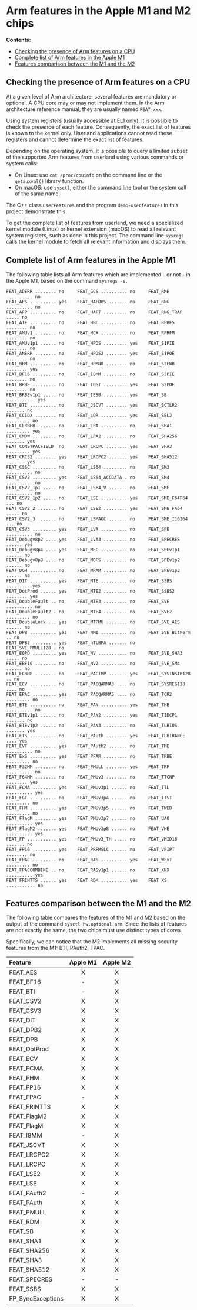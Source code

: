# Arm features in the Apple M1 and M2 chips

**Contents:**

* [Checking the presence of Arm features on a CPU](#checking-the-presence-of-arm-features-on-a-cpu)
* [Complete list of Arm features in the Apple M1](#complete-list-of-arm-features-in-the-apple-m1)
* [Features comparison between the M1 and the M2](#features-comparison-between-the-m1-and-the-m2)

## Checking the presence of Arm features on a CPU

At a given level of Arm architecture, several features are mandatory or optional. A CPU core may or may not implement them. In the Arm architecture reference manual, they are usually named `FEAT_xxx`.

Using system registers (usually accessible at EL1 only), it is possible to check the presence of each feature. Consequently, the exact list of features is known to the kernel only. Userland applications cannot read these registers and cannot determine the exact list of features.

Depending on the operating system, it is possible to query a limited subset of the supported Arm features from userland using various commands or system calls:

- On Linux: use `cat /proc/cpuinfo` on the command line or the `getauxval()` library function.
- On macOS: use `sysctl`, either the command line tool or the system call of the same name.

The C++ class `UserFeatures` and the program `demo-userfeatures` in this project demonstrate this.

To get the complete list of features from userland, we need a specialized kernel module (Linux) or kernel extension (macOS) to read all relevant system registers, such as done in this project. The command line `sysregs` calls the kernel module to fetch all relevant information and displays them.

## Complete list of Arm features in the Apple M1

The following table lists all Arm features which are implemented - or not - in the Apple M1, based on the command `sysregs -s`.

~~~
FEAT_ADERR ........ no     FEAT_GCS .......... no     FEAT_RME .......... no
FEAT_AES .......... yes    FEAT_HAFDBS ....... no     FEAT_RNG .......... no
FEAT_AFP .......... no     FEAT_HAFT ......... no     FEAT_RNG_TRAP ..... no
FEAT_AIE .......... no     FEAT_HBC .......... no     FEAT_RPRES ........ no
FEAT_AMUv1 ........ no     FEAT_HCX .......... no     FEAT_RPRFM ........ no
FEAT_AMUv1p1 ...... no     FEAT_HPDS ......... yes    FEAT_S1PIE ........ no
FEAT_ANERR ........ no     FEAT_HPDS2 ........ yes    FEAT_S1POE ........ no
FEAT_BBM .......... no     FEAT_HPMN0 ........ no     FEAT_S2FWB ........ yes
FEAT_BF16 ......... no     FEAT_I8MM ......... no     FEAT_S2PIE ........ no
FEAT_BRBE ......... no     FEAT_IDST ......... yes    FEAT_S2POE ........ no
FEAT_BRBEv1p1 ..... no     FEAT_IESB ......... yes    FEAT_SB ........... yes
FEAT_BTI .......... no     FEAT_JSCVT ........ yes    FEAT_SCTLR2 ....... no
FEAT_CCIDX ........ no     FEAT_LOR .......... yes    FEAT_SEL2 ......... no
FEAT_CLRBHB ....... no     FEAT_LPA .......... no     FEAT_SHA1 ......... yes
FEAT_CMOW ......... no     FEAT_LPA2 ......... no     FEAT_SHA256 ....... yes
FEAT_CONSTPACFIELD  no     FEAT_LRCPC ........ yes    FEAT_SHA3 ......... yes
FEAT_CRC32 ........ yes    FEAT_LRCPC2 ....... yes    FEAT_SHA512 ....... yes
FEAT_CSSC ......... no     FEAT_LS64 ......... no     FEAT_SM3 .......... no
FEAT_CSV2 ......... yes    FEAT_LS64_ACCDATA . no     FEAT_SM4 .......... no
FEAT_CSV2_1p1 ..... no     FEAT_LS64_V ....... no     FEAT_SME .......... no
FEAT_CSV2_1p2 ..... no     FEAT_LSE .......... yes    FEAT_SME_F64F64 ... no
FEAT_CSV2_2 ....... no     FEAT_LSE2 ......... yes    FEAT_SME_FA64 ..... no
FEAT_CSV2_3 ....... no     FEAT_LSMAOC ....... no     FEAT_SME_I16I64 ... no
FEAT_CSV3 ......... yes    FEAT_LVA .......... no     FEAT_SPE .......... no
FEAT_Debugv8p2 .... yes    FEAT_LVA3 ......... no     FEAT_SPECRES ...... yes
FEAT_Debugv8p4 .... yes    FEAT_MEC .......... no     FEAT_SPEv1p1 ...... no
FEAT_Debugv8p8 .... no     FEAT_MOPS ......... no     FEAT_SPEv1p2 ...... no
FEAT_DGH .......... no     FEAT_MPAM ......... no     FEAT_SPEv1p3 ...... no
FEAT_DIT .......... yes    FEAT_MTE .......... no     FEAT_SSBS ......... yes
FEAT_DotProd ...... yes    FEAT_MTE2 ......... no     FEAT_SSBS2 ........ yes
FEAT_DoubleFault .. no     FEAT_MTE3 ......... no     FEAT_SVE .......... no
FEAT_DoubleFault2 . no     FEAT_MTE4 ......... no     FEAT_SVE2 ......... no
FEAT_DoubleLock ... yes    FEAT_MTPMU ........ no     FEAT_SVE_AES ...... no
FEAT_DPB .......... yes    FEAT_NMI .......... no     FEAT_SVE_BitPerm .. no
FEAT_DPB2 ......... yes    FEAT_nTLBPA ....... no     FEAT_SVE_PMULL128 . no
FEAT_E0PD ......... yes    FEAT_NV ........... no     FEAT_SVE_SHA3 ..... no
FEAT_EBF16 ........ no     FEAT_NV2 .......... no     FEAT_SVE_SM4 ...... no
FEAT_ECBHB ........ no     FEAT_PACIMP ....... yes    FEAT_SYSINSTR128 .. no
FEAT_ECV .......... no     FEAT_PACQARMA3 .... no     FEAT_SYSREG128 .... no
FEAT_EPAC ......... yes    FEAT_PACQARMA5 .... no     FEAT_TCR2 ......... no
FEAT_ETE .......... no     FEAT_PAN .......... yes    FEAT_THE .......... no
FEAT_ETEv1p1 ...... no     FEAT_PAN2 ......... yes    FEAT_TIDCP1 ....... no
FEAT_ETEv1p2 ...... no     FEAT_PAN3 ......... no     FEAT_TLBIOS ....... yes
FEAT_ETS .......... no     FEAT_PAuth ........ yes    FEAT_TLBIRANGE .... yes
FEAT_EVT .......... yes    FEAT_PAuth2 ....... no     FEAT_TME .......... no
FEAT_ExS .......... yes    FEAT_PFAR ......... no     FEAT_TRBE ......... no
FEAT_F32MM ........ no     FEAT_PMULL ........ yes    FEAT_TRF .......... no
FEAT_F64MM ........ no     FEAT_PMUv3 ........ no     FEAT_TTCNP ........ yes
FEAT_FCMA ......... yes    FEAT_PMUv3p1 ...... no     FEAT_TTL .......... yes
FEAT_FGT .......... no     FEAT_PMUv3p4 ...... no     FEAT_TTST ......... no
FEAT_FHM .......... yes    FEAT_PMUv3p5 ...... no     FEAT_TWED ......... no
FEAT_FlagM ........ yes    FEAT_PMUv3p7 ...... no     FEAT_UAO .......... yes
FEAT_FlagM2 ....... yes    FEAT_PMUv3p8 ...... no     FEAT_VHE .......... yes
FEAT_FP ........... yes    FEAT_PMUv3_TH ..... no     FEAT_VMID16 ....... no
FEAT_FP16 ......... yes    FEAT_PRFMSLC ...... no     FEAT_VPIPT ........ no
FEAT_FPAC ......... no     FEAT_RAS .......... yes    FEAT_WFxT ......... no
FEAT_FPACCOMBINE .. no     FEAT_RASv1p1 ...... no     FEAT_XNX .......... yes
FEAT_FRINTTS ...... yes    FEAT_RDM .......... yes    FEAT_XS ........... no
~~~

## Features comparison between the M1 and the M2

The following table compares the features of the M1 and M2 based on the output of the command `sysctl hw.optional.arm`. Since the lists of features are not exactly the same, the two chips must use distinct types of cores.

Specifically, we can notice that the M2 implements all missing security features from the M1: BTI, PAuth2, FPAC.

| Feature      | Apple M1 | Apple M2
| :----------- | :------: | :------:
| FEAT_AES     | X        | X
| FEAT_BF16    | -        | X
| FEAT_BTI     | -        | X
| FEAT_CSV2    | X        | X
| FEAT_CSV3    | X        | X
| FEAT_DIT     | X        | X
| FEAT_DPB2    | X        | X
| FEAT_DPB     | X        | X
| FEAT_DotProd | X        | X
| FEAT_ECV     | X        | X
| FEAT_FCMA    | X        | X
| FEAT_FHM     | X        | X
| FEAT_FP16    | X        | X
| FEAT_FPAC    | -        | X
| FEAT_FRINTTS | X        | X
| FEAT_FlagM2  | X        | X
| FEAT_FlagM   | X        | X
| FEAT_I8MM    | -        | X
| FEAT_JSCVT   | X        | X
| FEAT_LRCPC2  | X        | X
| FEAT_LRCPC   | X        | X
| FEAT_LSE2    | X        | X
| FEAT_LSE     | X        | X
| FEAT_PAuth2  | -        | X
| FEAT_PAuth   | X        | X
| FEAT_PMULL   | X        | X
| FEAT_RDM     | X        | X
| FEAT_SB      | X        | X
| FEAT_SHA1    | X        | X
| FEAT_SHA256  | X        | X
| FEAT_SHA3    | X        | X
| FEAT_SHA512  | X        | X
| FEAT_SPECRES | -        | -
| FEAT_SSBS    | X        | X
| FP_SyncExceptions | X   | X
